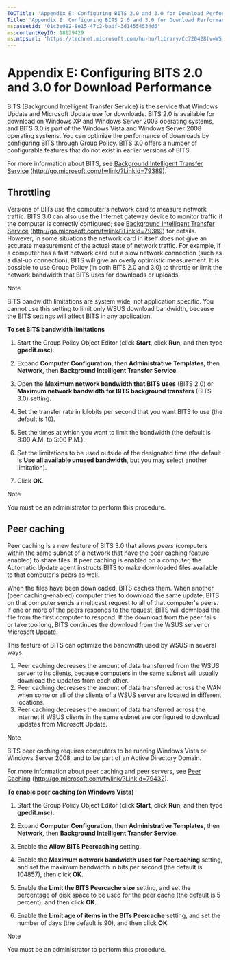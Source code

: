 ```yaml
---
TOCTitle: 'Appendix E: Configuring BITS 2.0 and 3.0 for Download Performance'
Title: 'Appendix E: Configuring BITS 2.0 and 3.0 for Download Performance'
ms:assetid: '01c3e082-8e15-47c2-badf-3d14554534d6'
ms:contentKeyID: 18129429
ms:mtpsurl: 'https://technet.microsoft.com/hu-hu/library/Cc720428(v=WS.10)'
---
```


Appendix E: Configuring BITS 2.0 and 3.0 for Download Performance
=================================================================

BITS (Background Intelligent Transfer Service) is the service that Windows Update and Microsoft Update use for downloads. BITS 2.0 is available for download on Windows XP and Windows Server 2003 operating systems, and BITS 3.0 is part of the Windows Vista and Windows Server 2008 operating systems. You can optimize the performance of downloads by configuring BITS through Group Policy. BITS 3.0 offers a number of configurable features that do not exist in earlier versions of BITS.

For more information about BITS, see [Background Intelligent Transfer Service](http://go.microsoft.com/fwlink/?linkid=79389) (http://go.microsoft.com/fwlink/?LinkId=79389).

Throttling
----------

Versions of BITs use the computer's network card to measure network traffic. BITS 3.0 can also use the Internet gateway device to monitor traffic if the computer is correctly configured; see [Background Intelligent Transfer Service](http://go.microsoft.com/fwlink/?linkid=79389) (http://go.microsoft.com/fwlink/?LinkId=79389) for details. However, in some situations the network card in itself does not give an accurate measurement of the actual state of network traffic. For example, if a computer has a fast network card but a slow network connection (such as a dial-up connection), BITS will give an overly optimistic measurement. It is possible to use Group Policy (in both BITS 2.0 and 3.0) to throttle or limit the network bandwidth that BITS uses for downloads or uploads.

> [!NOTE]  
> BITS bandwidth limitations are system wide, not application specific. You cannot use this setting to limit only WSUS download bandwidth, because the BITS settings will affect BITS in any application. 

**To set BITS bandwidth limitations**
1.  Start the Group Policy Object Editor (click **Start**, click **Run**, and then type **gpedit.msc**).

2.  Expand **Computer Configuration**, then **Administrative Templates**, then **Network**, then **Background Intelligent Transfer Service**.

3.  Open the **Maximum network bandwidth that BITS uses** (BITS 2.0) or **Maximum network bandwidth for BITS background transfers** (BITS 3.0) setting.

4.  Set the transfer rate in kilobits per second that you want BITS to use (the default is 10).

5.  Set the times at which you want to limit the bandwidth (the default is 8:00 A.M. to 5:00 P.M.).

6.  Set the limitations to be used outside of the designated time (the default is **Use all available unused bandwidth**, but you may select another limitation).

7.  Click **OK**.

> [!NOTE]  
> You must be an administrator to perform this procedure.                      

Peer caching
------------

Peer caching is a new feature of BITS 3.0 that allows *peers* (computers within the same subnet of a network that have the peer caching feature enabled) to share files. If peer caching is enabled on a computer, the Automatic Update agent instructs BITS to make downloaded files available to that computer's peers as well.

When the files have been downloaded, BITS caches them. When another (peer caching-enabled) computer tries to download the same update, BITS on that computer sends a multicast request to all of that computer's peers. If one or more of the peers responds to the request, BITS will download the file from the first computer to respond. If the download from the peer fails or take too long, BITS continues the download from the WSUS server or Microsoft Update.

This feature of BITS can optimize the bandwidth used by WSUS in several ways.

1.  Peer caching decreases the amount of data transferred from the WSUS server to its clients, because computers in the same subnet will usually download the updates from each other.
2.  Peer caching decreases the amount of data transferred across the WAN when some or all of the clients of a WSUS server are located in different locations.
3.  Peer caching decreases the amount of data transferred across the Internet if WSUS clients in the same subnet are configured to download updates from Microsoft Update.

> [!NOTE]  
> BITS peer caching requires computers to be running Windows Vista or Windows Server 2008, and to be part of an Active Directory Domain. 

For more information about peer caching and peer servers, see [Peer Caching](http://go.microsoft.com/fwlink/?linkid=79432) (http://go.microsoft.com/fwlink/?LinkId=79432).

**To enable peer caching (on Windows Vista)**
1.  Start the Group Policy Object Editor (click **Start**, click **Run**, and then type **gpedit.msc**).

2.  Expand **Computer Configuration**, then **Administrative Templates**, then **Network**, then **Background Intelligent Transfer Service**.

3.  Enable the **Allow BITS Peercaching** setting.

4.  Enable the **Maximum network bandwidth used for Peercaching** setting, and set the maximum bandwidth in bits per second (the default is 104857), then click **OK**.

5.  Enable the **Limit the BITS Peercache size** setting, and set the percentage of disk space to be used for the peer cache (the default is 5 percent), and then click **OK**.

6.  Enable the **Limit age of items in the BITs Peercache** setting, and set the number of days (the default is 90), and then click **OK**.

> [!NOTE]  
> You must be an administrator to perform this procedure.                      
